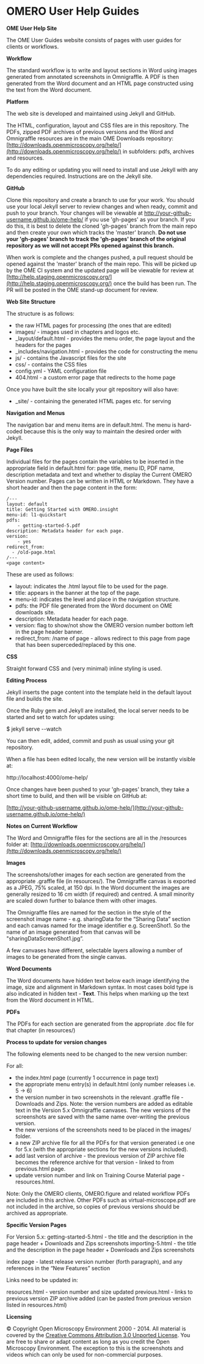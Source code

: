 OMERO User Help Guides
======================

**OME User Help Site**

The OME User Guides website consists of pages with user guides for clients or
workflows.

**Workflow**

The standard workflow is to write and layout sections in Word using images
generated from annotated screenshots in Omnigraffle. A PDF is then generated
from the Word document and an HTML page constructed using the text from the
Word document.

**Platform**

The web site is developed and maintained using Jekyll and GitHub.

The HTML, configuration, layout and CSS files are in this repository. The
PDFs, zipped PDF archives of previous versions and the Word and Omnigraffle
resources are in the main OME Downloads repository:
[http://downloads.openmicroscopy.org/help/](http://downloads.openmicroscopy.org/help/)
in subfolders: pdfs, archives and resources.

To do any editing or updating you will need to install and use Jekyll with any
dependencies required. Instructions are on the Jekyll site.

**GitHub**

Clone this repository and create a branch to use for your work. You should use
your local Jekyll server to review changes and when ready, commit and push to
your branch. Your changes will be viewable at
http://your-github-username.github.io/ome-help/ if you use 'gh-pages' as your
branch. If you do this, it is best to delete the cloned 'gh-pages'
branch from the main repo and then create your own which tracks the 'master'
branch. **Do not use your 'gh-pages' branch to track the 'gh-pages' branch
of the original repository as we will not accept PRs opened against this
branch.**

When work is complete and the changes pushed, a pull request should be opened
against the 'master' branch of the main repo. This will be picked up by the
OME CI system and the updated page will be viewable for review at
[http://help.staging.openmicroscopy.org/](http://help.staging.openmicroscopy.org/) once the build has been run.
The PR will be posted in the OME stand-up document for review.

**Web Site Structure**

The structure is as follows:

- the raw HTML pages for processing (the ones that are edited)
- images/ - images used in chapters and logos etc.
- _layout/default.html - provides the menu order, the page layout and the headers for the pages
- _includes/navigation.html - provides the code for constructing the menu
- js/ - contains the Javascript files for the site
- css/ - contains the CSS files
- config.yml - YAML configuration file
- 404.html - a custom error page that redirects to the home page

Once you have built the site locally your git repository will also have:

- _site/ - containing the generated HTML pages etc. for serving

**Navigation and Menus**

The navigation bar and menu items are in default.html. The menu is hard-coded
because this is the only way to maintain the desired order with Jekyll.

**Page Files**

Individual files for the pages contain the variables to be inserted in the
appropriate field in default.html for: page title, menu ID, PDF name,
description metadata and text and whether to display the Current OMERO Version number. 
Pages can be written in HTML or Markdown.
They have a short header and then the page content in the form:

    /---
    layout: default
    title: Getting Started with OMERO.insight
    menu-id: l1-quickstart
    pdfs:
        - getting-started-5.pdf
    description: Metadata header for each page.
    version:
        - yes
    redirect_from:
      - /old-page.html
    /---
    <page content>

These are used as follows:

- layout: indicates the .html layout file to be used for the page.
- title: appears in the banner at the top of the page.
- menu-id: indicates the level and place in the navigation structure.
- pdfs: the PDF file generated from the Word document on OME downloads site.
- description: Metadata header for each page.
- version: flag to show/not show the OMERO version number bottom left in the page header banner.
- redirect_from: /name of page - allows redirect to this page from page that has been superceded/replaced by this one. 

**CSS**

Straight forward CSS and (very minimal) inline styling is used.

**Editing Process**

Jekyll inserts the page content into the template held in the default layout
file and builds the site.

Once the Ruby gem and Jekyll are installed, the local server needs to be
started and set to watch for updates using:

$ jekyll serve --watch

You can then edit, added, commit and push as usual using your git repository.

When a file has been edited locally, the new version will be instantly visible
at:

http://localhost:4000/ome-help/

Once changes have been pushed to your 'gh-pages' branch, they take a short
time to build, and then will be visible on GitHub at:

[http://your-github-username.github.io/ome-help/](http://your-github-username.github.io/ome-help/)

**Notes on Current Workflow**

The Word and Omnigraffle files for the sections are all in the /resources folder at:
[http://downloads.openmicroscopy.org/help/](http://downloads.openmicroscopy.org/help/)

**Images**

The screenshots/other images for each section are generated from the
appropriate .graffle file (in resources/). The Omnigraffle canvas is exported
as a JPEG, 75% scaled, at 150 dpi. In the Word document the images are
generally resized to 16 cm width (if required) and centred. A small minority
are scaled down further to balance them with other images.

The Omnigraffle files are named for the section in the style of the screenshot
image name - e.g. sharingData for the “Sharing Data” section and each canvas
named for the image identifier e.g. ScreenShot1. So the name of an image
generated from that canvas will be "sharingDataScreenShot1.jpg”.

A few canvases have different, selectable layers allowing a number of images
to be generated from the single canvas.

**Word Documents**

The Word documents have hidden text below each image identifying the image,
size and alignment in Markdown syntax. In most cases bold type is also
indicated in hidden text - **Text**. This helps when marking up the text from
the Word document in HTML.

**PDFs**

The PDFs for each section are generated from the appropriate .doc file for
that chapter (in resources/)

**Process to update for version changes**

The following elements need to be changed to the new version number:

For all:

- the index.html page (currently 1 occurrence in page text)
- the appropriate menu entry(s) in default.html (only number releases i.e. 5 -> 6)
- the version number in two screenshots in the relevant .graffle file -
  Downloads and Zips. Note: the version numbers are added as editable text in
  the Version 5.x Omnigraffle canvases. The new versions of the screenshots
  are saved with the same name over-writing the previous version.
- the new versions of the screenshots need to be placed in the images/ folder.
- a new ZIP archive file for all the PDFs for that version generated i.e one for  5.x (with the appropriate sections for the  new versions included).
- add last version of archive - the previous version of ZIP archive file becomes the reference archive for that version - linked to from previous.html page.
- update version number and link on Training Course Material page - resources.html.

Note:
Only the OMERO clients, OMERO.figure and related workflow PDFs are included in this archive.
Other PDFs such as virtual-microscope.pdf are not included in
the archive, so copies of previous versions should be archived as appropriate.

**Specific Version Pages**

For Version 5.x:
getting-started-5.html - the title and the description in the page header +
Downloads and Zips screenshots
importing-5.html - the title and the description in the page header +
Downloads and Zips screenshots


index page - latest release version number (forth paragraph), and any
references in the “New Features” section

Links need to be updated in:

resources.html - version number and size updated
previous.html - links to previous version ZIP archive added (can be pasted from previous version listed in resources.html)

**Licensing**

© Copyright Open Microscopy Environment 2000 - 2014.
All material is covered by the
[Creative Commons Attribution 3.0 Unported License](http://creativecommons.org/licenses/by/3.0/).
You are free to share or adapt content as long as you credit the Open
Microscopy Environment. The exception to this is the screenshots and videos
which can only be used for non-commercial purposes.